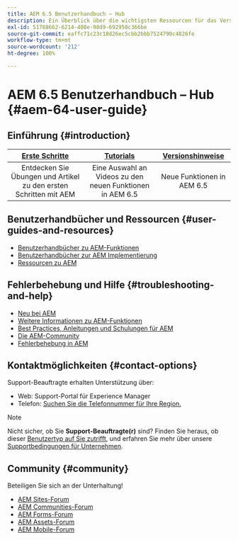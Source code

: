 ```yaml
---
title: AEM 6.5 Benutzerhandbuch – Hub
description: Ein Überblick über die wichtigsten Ressourcen für das Verständnis, die Installation, die Verwaltung und die Verwendung von AEM 6.5.
exl-id: 51788662-6214-408e-98d9-692950c366be
source-git-commit: eaffc71c23c18d26ec5cbb2bbb7524790c4826fe
workflow-type: tm+mt
source-wordcount: '212'
ht-degree: 100%

---
```


# AEM 6.5 Benutzerhandbuch – Hub {#aem-64-user-guide}

## Einführung {#introduction}

| [Erste Schritte](https://experienceleague.adobe.com/docs/experience-manager-cloud-service/content/home.html?lang=de) | [Tutorials](https://experienceleague.adobe.com/docs/experience-manager-tutorials.html?lang=de) | [Versionshinweise](https://experienceleague.adobe.com/docs/experience-manager-65/release-notes/release-notes.html?lang=de) |
|:-:|:-:|:-:|
| Entdecken Sie Übungen und Artikel zu den ersten Schritten mit AEM | Eine Auswahl an Videos zu den neuen Funktionen in AEM 6.5 | Neue Funktionen in AEM 6.5 |

## Benutzerhandbücher und Ressourcen {#user-guides-and-resources}

* [Benutzerhandbücher zu AEM-Funktionen](capabilities.md)
* [Benutzerhandbücher zur AEM Implementierung](implementation.md)
* [Ressourcen zu AEM](resources.md)

## Fehlerbehebung und Hilfe {#troubleshooting-and-help}

* [Neu bei AEM](new.md)
* [Weitere Informationen zu AEM-Funktionen](learn.md)
* [Best Practices, Anleitungen und Schulungen für AEM](best-practice.md)
* [Die AEM-Community](community.md)
* [Fehlerbehebung in AEM](troubleshooting.md)

## Kontaktmöglichkeiten {#contact-options}

Support-Beauftragte erhalten Unterstützung über:

* Web: Support-Portal für Experience Manager
* Telefon: [Suchen Sie die Telefonnummer für Ihre Region.](https://experienceleague.adobe.com/?support-tab=home&amp;lang=de#support)

>[!NOTE]
>
>Nicht sicher, ob Sie **Support-Beauftragte(r)** sind? Finden Sie heraus, ob dieser [Benutzertyp auf Sie zutrifft](https://helpx.adobe.com/de/experience-cloud/supported-users.html), und erfahren Sie mehr über unsere [Supportbedingungen für Unternehmen](https://helpx.adobe.com/de/support/programs/enterprise-support-terms.html).

## Community {#community}

Beteiligen Sie sich an der Unterhaltung!

* [AEM Sites-Forum](https://help-forums.adobe.com/content/adobeforums/en/experience-manager-forum/adobe-experience-manager.html)
* [AEM Communities-Forum](https://help-forums.adobe.com/content/adobeforums/en/experience-manager-forum/aem-communities.html)
* [AEM Forms-Forum](https://help-forums.adobe.com/content/adobeforums/en/experience-manager-forum/aem-forms.html)
* [AEM Assets-Forum](https://help-forums.adobe.com/content/adobeforums/en/experience-manager-forum/aem-assets.html)
* [AEM Mobile-Forum](https://experienceleaguecommunities.adobe.com/)

